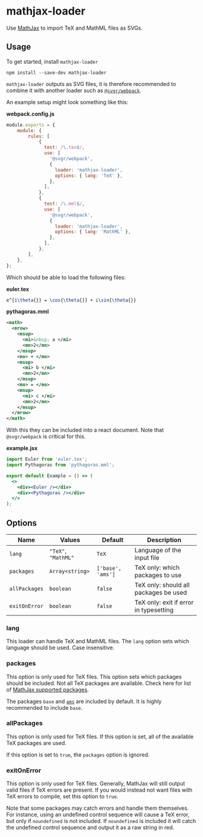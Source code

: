 mathjax-loader
==============

Use [MathJax](https://mathjax.org/) to import TeX and MathML files as SVGs.

Usage
-----

To get started, install `mathjax-loader` 

```console
npm install --save-dev mathjax-loader
```

`mathjax-loader` outputs as SVG files, it is therefore recommended to combine it with another loader such as [`@svgr/webpack`](https://www.npmjs.com/package/@svgr/webpack).

An example setup might look something like this:

**webpack.config.js**
```js
module.exports = {
    module: {
        rules: [
            {
              test: /\.tex$/,
              use: [
                '@svgr/webpack',
                {
                  loader: 'mathjax-loader',
                  options: { lang: 'TeX' },
                },
              ],
            },
            {
              test: /\.mml$/,
              use: [
                '@svgr/webpack',
                {
                  loader: 'mathjax-loader',
                  options: { lang: 'MathML' },
                },
              ],
            },
        ],
    },
};
```

Which should be able to load the following files:

**euler.tex**
```tex
e^{i\theta{}} = \cos{\theta{}} + i\sin{\theta{}}
```

**pythagoras.mml**
```xml
<math>
  <mrow>
    <msup>
      <mi>&nbsp; a </mi>
      <mn>2</mn>
    </msup>
    <mo> + </mo>
    <msup>
      <mi> b </mi>
      <mn>2</mn>
    </msup>
    <mo> = </mo>
    <msup>
      <mi> c </mi>
      <mn>2</mn>
    </msup>
  </mrow>
</math>
```

With this they can be included into a react document.  Note that `@svgr/webpack` is critical for this.

**example.jsx**
```jsx
import Euler from 'euler.tex';
import Pythagoras from 'pythagoras.mml';

export default Example = () => (
  <>
    <div><Euler /></div>
    <div><Pythagoras /></div>
  </>
);
```

Options
-------

|  Name         |  Values             |  Default          |  Description                           |
|---------------|---------------------|-------------------|----------------------------------------|
| `lang`        | `"TeX"`, `"MathML"` | `TeX`             | Language of the input file             |
| `packages`    | `Array<string>`     | `['base', 'ams']` | TeX only: which packages to use        |
| `allPackages` | `boolean`           | `false`           | TeX only: should all packages be used  |
| `exitOnError` | `boolean`           | `false`           | TeX only: exit if error in typesetting |

### lang

This loader can handle TeX and MathML files.  The `lang` option sets which language should be used.  Case insensitive.

### packages

This option is only used for TeX files.  This option sets which packages should be included.  Not all TeX packages are available.  Check here for list of [MathJax supported packages](http://docs.mathjax.org/en/latest/input/tex/extensions/index.html).

The packages `base` and [`ams`](http://docs.mathjax.org/en/latest/input/tex/extensions/ams.html) are included by default.  It is highly recommended to include `base`.

### allPackages

This option is only used for TeX files.  If this option is set, all of the available TeX packages are used.

If this option is set to `true`, the `packages` option is ignored.

### exitOnError

This option is only used for TeX files.  Generally, MathJax will still output valid files if TeX errors are present.  If you would instead not want files with TeX errors to compile, set this option to `true`.

Note that some packages may catch errors and handle them themselves.  For instance, using an undefined control sequence will cause a TeX error, but only if `noundefined` is not included.  If `noundefined` is included it will catch the undefined control sequence and output it as a raw string in red.
